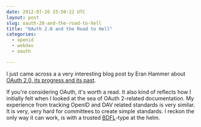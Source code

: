 ```yaml
---
date: 2012-07-26 15:50:22 UTC
layout: post
slug: oauth-20-and-the-road-to-hell
title: "OAuth 2.0 and the Road to Hell"
categories:
  - openid
  - webdav
  - oauth

---
```

<p>I just came across a a very interesting blog post by Eran Hammer about <a href="http://hueniverse.com/2012/07/oauth-2-0-and-the-road-to-hell/">OAuth 2.0, its progress and its past</a>.</p>

<p>If you're considering OAuth, it's worth a read. It also kind of reflects how I initially felt when I looked at the sea of OAuth 2-related documentation. My experience from tracking OpenID and DAV related standards is very similar. It is very, very hard for committees to create simple standards. I reckon the only way it can work, is with a trusted <a href="https://en.wikipedia.org/wiki/Benevolent_Dictator_for_Life">BDFL</a>-type at the helm.</p>

